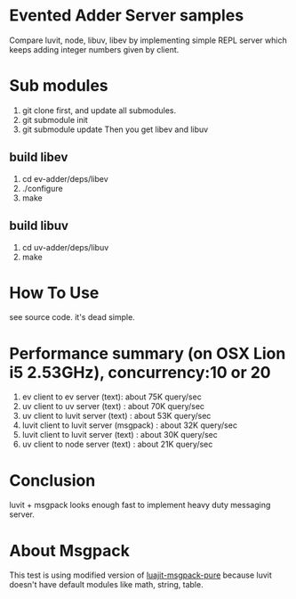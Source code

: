 Evented Adder Server samples 
=====
Compare luvit, node, libuv, libev by implementing simple REPL server which keeps adding integer numbers given by client.



Sub modules
=====
1. git clone first, and update all submodules.
2. git submodule init
3. git submodule update           Then you get libev and libuv

build libev
----
1. cd ev-adder/deps/libev
2. ./configure
3. make

build libuv
----
1. cd uv-adder/deps/libuv
2. make 


How To Use
======
see source code. it's dead simple.



Performance summary (on OSX Lion i5 2.53GHz), concurrency:10 or 20
======

1. ev client to ev server (text): about 75K query/sec
2. uv client to uv server (text) : about 70K query/sec
3. uv client to luvit server (text) : about 53K query/sec
4. luvit client to luvit server (msgpack) : about 32K query/sec
5. luvit client to luvit server (text) : about 30K query/sec
6. uv client to node server (text) : about 21K query/sec

Conclusion
=====
luvit + msgpack looks enough fast to implement heavy duty messaging server.

About Msgpack
=====
This test is using modified version of 
[luajit-msgpack-pure](https://github.com/catwell/luajit-msgpack-pure) 
because luvit doesn't have default modules like math, string, table.



